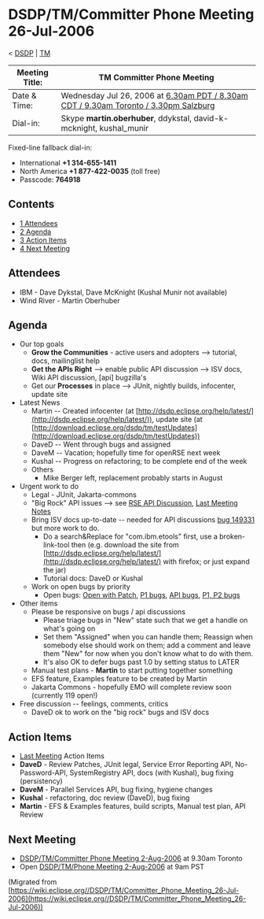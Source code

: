 

DSDP/TM/Committer Phone Meeting 26-Jul-2006
===========================================

< [DSDP](https://wiki.eclipse.org/DSDP "DSDP")‎ | [TM](./TM "DSDP/TM")

| Meeting Title: | **TM Committer Phone Meeting** |
| --- | --- |
| Date & Time: | Wednesday Jul 26, 2006 at [6.30am PDT / 8.30am CDT / 9.30am Toronto / 3.30pm Salzburg](http://www.timeanddate.com/worldclock/meetingdetails.html?year=2006&month=7&day=19&hour=13&min=30&sec=0&p1=223&p2=250&p3=421&p4=224) |
| Dial-in: | Skype **martin.oberhuber**, ddykstal, david-k-mcknight, kushal_munir |

Fixed-line fallback dial-in:

*   International **+1 314-655-1411**
*   North America **+1 877-422-0035** (toll free)
*   Passcode: **764918**

Contents
--------

*   [1 Attendees](#Attendees)
*   [2 Agenda](#Agenda)
*   [3 Action Items](#Action-Items)
*   [4 Next Meeting](#Next-Meeting)

Attendees
---------

*   IBM - Dave Dykstal, Dave McKnight (Kushal Munir not available)
*   Wind River - Martin Oberhuber

Agenda
------

*   Our top goals
    *   **Grow the Communities** \- active users and adopters --> tutorial, docs, mailinglist help
    *   **Get the APIs Right** --\> enable public API discussion --> ISV docs, Wiki API discussion, \[api\] bugzilla's
    *   Get our **Processes** in place --> JUnit, nightly builds, infocenter, update site
*   Latest News
    *   Martin -- Created infocenter (at [http://dsdp.eclipse.org/help/latest/](http://dsdp.eclipse.org/help/latest/)), update site (at [http://download.eclipse.org/dsdp/tm/testUpdates](http://download.eclipse.org/dsdp/tm/testUpdates))
    *   DaveD -- Went through bugs and assigned
    *   DaveM -- Vacation; hopefully time for openRSE next week
    *   Kushal -- Progress on refactoring; to be complete end of the week
    *   Others
        *   Mike Berger left, replacement probably starts in August
*   Urgent work to do
    *   Legal - JUnit, Jakarta-commons
    *   "Big Rock" API issues --> see [RSE API Discussion](./RSE_API_Discussion "RSE API Discussion"), [Last Meeting Notes](./Committer_Phone_Meeting_19-Jul-2006 "DSDP/TM/Committer Phone Meeting 19-Jul-2006")
    *   Bring ISV docs up-to-date -- needed for API discussions [bug 149331](https://bugs.eclipse.org/bugs/show_bug.cgi?id=149331) but more work to do.
        *   Do a search&Replace for "com.ibm.etools" first, use a broken-link-tool then (e.g. download the site from [http://dsdp.eclipse.org/help/latest/](http://dsdp.eclipse.org/help/latest/) with firefox; or just expand the jar)
        *   Tutorial docs: DaveD or Kushal
    *   Work on open bugs by priority
        *   Open bugs: [Open with Patch](https://bugs.eclipse.org/bugs/buglist.cgi?query_format=advanced&classification=DSDP&product=Target+Management&component=RSE&bug_status=UNCONFIRMED&bug_status=NEW&bug_status=ASSIGNED&bug_status=REOPENED&cmdtype=doit&field0-0-0=attachments.ispatch&type0-0-0=equals&value0-0-0=1), [P1 bugs](https://bugs.eclipse.org/bugs/buglist.cgi?query_format=advanced&classification=DSDP&product=Target+Management&component=RSE&bug_status=UNCONFIRMED&bug_status=NEW&bug_status=ASSIGNED&bug_status=REOPENED&priority=P1&cmdtype=doit), [API bugs](https://bugs.eclipse.org/bugs/buglist.cgi?query_format=advanced&short_desc_type=allwordssubstr&short_desc=%5Bapi&classification=DSDP&product=Target+Management&component=RSE&bug_status=UNCONFIRMED&bug_status=NEW&bug_status=ASSIGNED&bug_status=REOPENED&cmdtype=doit), [P1, P2 bugs](https://bugs.eclipse.org/bugs/buglist.cgi?query_format=advanced&classification=DSDP&product=Target+Management&component=RSE&bug_status=UNCONFIRMED&bug_status=NEW&bug_status=ASSIGNED&bug_status=REOPENED&priority=P1&priority=P2&cmdtype=doit)
*   Other items
    *   Please be responsive on bugs / api discussions
        *   Please triage bugs in "New" state such that we get a handle on what's going on
        *   Set them "Assigned" when you can handle them; Reassign when somebody else should work on them; add a comment and leave them "New" for now when you don't know what to do with them.
        *   It's also OK to defer bugs past 1.0 by setting status to LATER
    *   Manual test plans - **Martin** to start putting together something
    *   EFS feature, Examples feature to be created by Martin
    *   Jakarta Commons - hopefully EMO will complete review soon (currently 119 open!)
*   Free discussion -- feelings, comments, critics
    *   DaveD ok to work on the "big rock" bugs and ISV docs

Action Items
------------

*   [Last Meeting](./Committer_Phone_Meeting_19-Jul-2006#Action_Items "DSDP/TM/Committer Phone Meeting 19-Jul-2006") Action Items
*   **DaveD** \- Review Patches, JUnit legal, Service Error Reporting API, No-Password-API, SystemRegistry API, docs (with Kushal), bug fixing (persistency)
*   **DaveM** \- Parallel Services API, bug fixing, hygiene changes
*   **Kushal** \- refactoring, doc review (DaveD), bug fixing
*   **Martin** \- EFS & Examples features, build scripts, Manual test plan, API Review

Next Meeting
------------

*   [DSDP/TM/Committer Phone Meeting 2-Aug-2006](./Committer_Phone_Meeting_2-Aug-2006 "DSDP/TM/Committer Phone Meeting 2-Aug-2006") at 9.30am Toronto
*   Open [DSDP/TM/Phone Meeting 2-Aug-2006](./Phone_Meeting_2-Aug-2006 "DSDP/TM/Phone Meeting 2-Aug-2006") at 9am PST


(Migrated from [https://wiki.eclipse.org//DSDP/TM/Committer_Phone_Meeting_26-Jul-2006](https://wiki.eclipse.org//DSDP/TM/Committer_Phone_Meeting_26-Jul-2006))